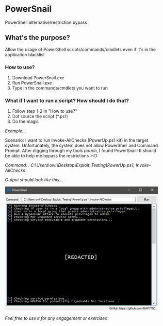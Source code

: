# PowerSnail
PowerShell alternative/restriction bypass

<!-- display-subdirectories: false -->

## What's the purpose?
Allow the usage of PowerShell scripts/commands/cmdlets even if it's in the application blacklist

### How to use?
1. Download PowerSnail.exe
2. Run PowerSnail.exe
3. Type in the commands/cmdlets you want to run

### What if I want to run a script? How should I do that?
1. Follow step 1-2 in "How to use?"
2. Dot source the script (*.ps1)
3. Do the magic

*Example...*

Scenario: I want to run Invoke-AllChecks (PowerUp.ps1 kit) in the target system. Unfortunately, the system does not allow PowerShell and Command Prompt. After digging through my tools *pouch*, I found PowerSnail! It should be able to help me bypass the restrictions >:D

*Command: . C:\Users\owl\Desktop\Exploit_Testing\PowerUp.ps1; Invoke-AllChecks*

*Output should look like this...*

![Example Image](https://github.com/0x4F776C/PowerSnail/blob/main/example.PNG)

*Feel free to use it for any engagement or exercises*
